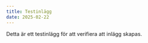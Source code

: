 ```yaml
---
title: Testinlägg
date: 2025-02-22
---
```

Detta är ett testinlägg för att verifiera att inlägg skapas.
